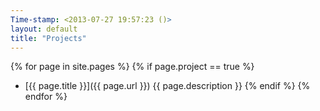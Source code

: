```yaml
---
Time-stamp: <2013-07-27 19:57:23 ()>
layout: default
title: "Projects"
---
```


{% for page in site.pages %}
{% if page.project == true %}
- [{{ page.title }}]({{ page.url }}) {{ page.description }}
{% endif %}
{% endfor %}



